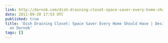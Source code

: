 ```yaml
---
link: http://dornob.com/dish-draining-closet-space-saver-every-home-should-have/
date: 2011-09-20 17:53 UTC
published: true
title: 'Dish Draining Closet: Space Saver Every Home Should Have | Designs & Ideas
  on Dornob'
tags: []
---
```



